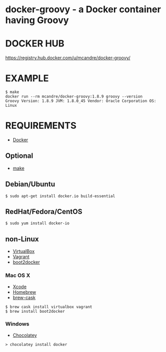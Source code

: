 # docker-groovy - a Docker container having Groovy

# DOCKER HUB

https://registry.hub.docker.com/u/mcandre/docker-groovy/

# EXAMPLE

```
$ make
docker run --rm mcandre/docker-groovy:1.8.9 groovy --version
Groovy Version: 1.8.9 JVM: 1.8.0_45 Vendor: Oracle Corporation OS: Linux
```

# REQUIREMENTS

* [Docker](https://www.docker.com/)

## Optional

* [make](http://www.gnu.org/software/make/)

## Debian/Ubuntu

```
$ sudo apt-get install docker.io build-essential
```

## RedHat/Fedora/CentOS

```
$ sudo yum install docker-io
```

## non-Linux

* [VirtualBox](https://www.virtualbox.org/)
* [Vagrant](https://www.vagrantup.com/)
* [boot2docker](http://boot2docker.io/)

### Mac OS X

* [Xcode](http://itunes.apple.com/us/app/xcode/id497799835?ls=1&mt=12)
* [Homebrew](http://brew.sh/)
* [brew-cask](http://caskroom.io/)

```
$ brew cask install virtualbox vagrant
$ brew install boot2docker
```

### Windows

* [Chocolatey](https://chocolatey.org/)

```
> chocolatey install docker
```
